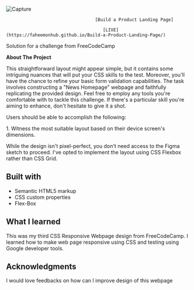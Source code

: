   ![Capture](https://github.com/FaheemOnHub/Build-a-Product-Landing-Page/assets/35933338/db75b383-68d7-4403-833c-52d38dc6209f)



                                      [Build a Product Landing Page]

                                         [LIVE](https://faheemonhub.github.io/Build-a-Product-Landing-Page/)

Solution for a challenge from FreeCodeCamp

**About The Project**

This straightforward layout might appear simple, but it contains some intriguing nuances that will put your CSS skills to the test. Moreover, you'll have the chance to refine your basic form validation capabilities. The task involves constructing a "News Homepage" webpage and faithfully replicating the provided design. Feel free to employ any tools you're comfortable with to tackle this challenge. If there's a particular skill you're aiming to enhance, don't hesitate to give it a shot.

Users should be able to accomplish the following:

1\. Witness the most suitable layout based on their device screen's dimensions.

While the design isn't pixel-perfect, you don't need access to the Figma sketch to proceed. I've opted to implement the layout using CSS Flexbox rather than CSS Grid.
##
## **Built with**
- Semantic HTML5 markup
- CSS custom properties
- Flex-Box
## **What I learned**
This was my third CSS Responsive Webpage design from FreeCodeCamp. I learned how to make web page responsive using CSS and testing using Google developer tools.

## **Acknowledgments**
I would love feedbacks on how can I improve design of this webpage


